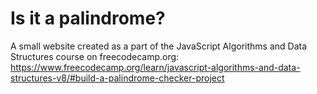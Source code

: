 # Is it a palindrome?

A small website created as a part of the JavaScript Algorithms and Data Structures course on freecodecamp.org:
https://www.freecodecamp.org/learn/javascript-algorithms-and-data-structures-v8/#build-a-palindrome-checker-project

